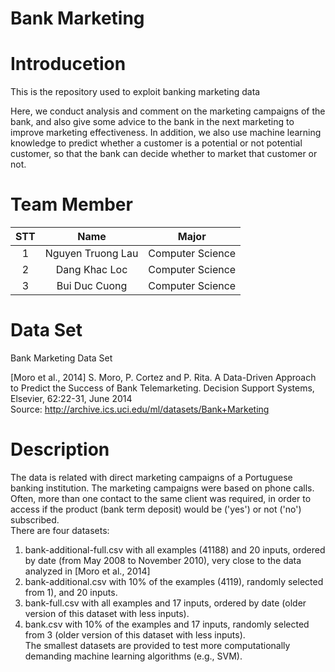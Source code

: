 
Bank Marketing
==============

# Introducetion
  
  
This is the repository used to exploit banking marketing data

Here, we conduct analysis and comment on the marketing campaigns of the bank, and also give some advice to the bank in the next marketing to improve marketing effectiveness. In addition, we also use machine learning knowledge to predict whether a customer is a potential or not potential customer, so that the bank can decide whether to market that customer or not.  

# Team Member

|STT|Name|Major|
| :---: | :---: | :---: |
|1|Nguyen Truong Lau |Computer Science|
|2|Dang Khac Loc |Computer Science|
|3|Bui Duc Cuong |Computer Science|
  

# Data Set
  
Bank Marketing Data Set

[Moro et al., 2014] S. Moro, P. Cortez and P. Rita. A Data-Driven Approach to Predict the Success of Bank Telemarketing. Decision Support Systems, Elsevier, 62:22-31, June 2014  
Source: http://archive.ics.uci.edu/ml/datasets/Bank+Marketing  

# Description


The data is related with direct marketing campaigns of a Portuguese banking institution. The marketing campaigns were based on phone calls. Often, more than one contact to the same client was required, in order to access if the product (bank term deposit) would be ('yes') or not ('no') subscribed.  
There are four datasets:  
   1) bank-additional-full.csv with all examples (41188) and 20 inputs, ordered by date (from May 2008 to November 2010), very close to the data analyzed in [Moro et al., 2014]  
   2) bank-additional.csv with 10% of the examples (4119), randomly selected from 1), and 20 inputs.  
   3) bank-full.csv with all examples and 17 inputs, ordered by date (older version of this dataset with less inputs).  
   4) bank.csv with 10% of the examples and 17 inputs, randomly selected from 3 (older version of this dataset with less inputs).  
The smallest datasets are provided to test more computationally demanding machine learning algorithms (e.g., SVM).  
